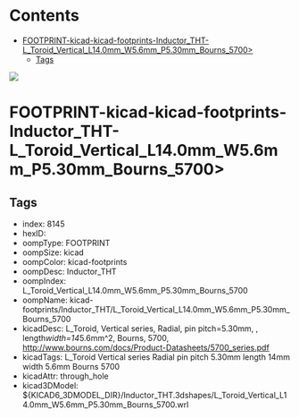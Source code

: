 



Contents
========

* [FOOTPRINT-kicad-kicad-footprints-Inductor_THT-L_Toroid_Vertical_L14.0mm_W5.6mm_P5.30mm_Bourns_5700>](#footprint-kicad-kicad-footprints-inductor_tht-l_toroid_vertical_l140mm_w56mm_p530mm_bourns_5700)
	* [Tags](#tags)
  
![][im]
# FOOTPRINT-kicad-kicad-footprints-Inductor_THT-L_Toroid_Vertical_L14.0mm_W5.6mm_P5.30mm_Bourns_5700>

## Tags

- index: 8145
- hexID: 
- oompType: FOOTPRINT
- oompSize: kicad
- oompColor: kicad-footprints
- oompDesc: Inductor_THT
- oompIndex: L_Toroid_Vertical_L14.0mm_W5.6mm_P5.30mm_Bourns_5700
- oompName: kicad-footprints/Inductor_THT/L_Toroid_Vertical_L14.0mm_W5.6mm_P5.30mm_Bourns_5700
- kicadDesc: L_Toroid, Vertical series, Radial, pin pitch=5.30mm, , length*width=14*5.6mm^2, Bourns, 5700, http://www.bourns.com/docs/Product-Datasheets/5700_series.pdf
- kicadTags: L_Toroid Vertical series Radial pin pitch 5.30mm  length 14mm width 5.6mm Bourns 5700
- kicadAttr: through_hole
- kicad3DModel: ${KICAD6_3DMODEL_DIR}/Inductor_THT.3dshapes/L_Toroid_Vertical_L14.0mm_W5.6mm_P5.30mm_Bourns_5700.wrl



[im]: image.png
